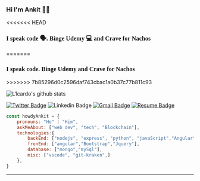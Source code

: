 ### Hi I'm Ankit 👋🧔

<<<<<<< HEAD

<h3 style="font-family: 'Bebas Neue';">I speak code 🗣. Binge Udemy 💻 and Crave for Nachos 🎉 </h3>
=======
<h3 style="font-family: 'Bebas Neue';">I speak code. Binge Udemy and Crave for Nachos</h3>
>>>>>>> 7b85296d0c2596daf743cbac1a0b37c77b811c93

<!--
**howdyAnkit/howdyAnkit** is a ✨ _special_ ✨ repository because its `README.md` (this file) appears on your GitHub profile.



Here are some ideas to get you started:

- 🔭 I’m currently working on ...
- 🌱 I’m currently learning ...
- 👯 I’m looking to collaborate on ...
- 🤔 I’m looking for help with ...
- 💬 Ask me about ...
- 📫 How to reach me: ...
- 😄 Pronouns: ...
- ⚡ Fun fact: ...
-->

![L1cardo's github stats](https://github-readme-stats.vercel.app/api?username=howdyAnkit&show_icons=true)



[![Twitter Badge](https://img.shields.io/badge/-howdy_ankit-1ca0f1?style=flat-square&logo=twitter&logoColor=white&link=https://twitter.com/howdy_ankit)](https://twitter.com/howdy_ankit) 
![Linkedin Badge](https://img.shields.io/badge/Ankitpal-blue?style=flat-square&logo=Linkedin&logoColor=white&link=https://www.linkedin.com/in/ankit-pal-632a72109/)
[![Gmail Badge](https://img.shields.io/badge/-palankit35@gmail.com-c14438?style=flat-square&logo=Gmail&logoColor=white&link=mailto:palankit35@gmail.com)](mailto:palankit35@gmail.com)
[![Resume Badge](https://img.shields.io/badge/Resume-blue?style=flat-square&logo=google-drive&logoColor=white&link=https://drive.google.com/file/d/1TviSOpMRnrPVNr-nz6d3UHiL_rEXT708/view?usp=sharing)](https://drive.google.com/file/d/1TviSOpMRnrPVNr-nz6d3UHiL_rEXT708/view?usp=sharing)


```javascript
const howdyAnkit = {
    pronouns: "He" | "Him",
    askMeAbout: ["web dev", "tech", "Blockchain"],
    technologies:{
        backEnd: ["nodejs", "express", "python", "javaScript","Angular"],
        fronEnd: ["angular","Bootstrap","Jquery"],
        database: ["mongo","mySql"],
        misc: ["vscode", "git-kraken",]
    },
}
```

---

<!-- <button class="button-save large" >Big Fat Button</button><button class="button-save large">Big Fat Button</button> -->

